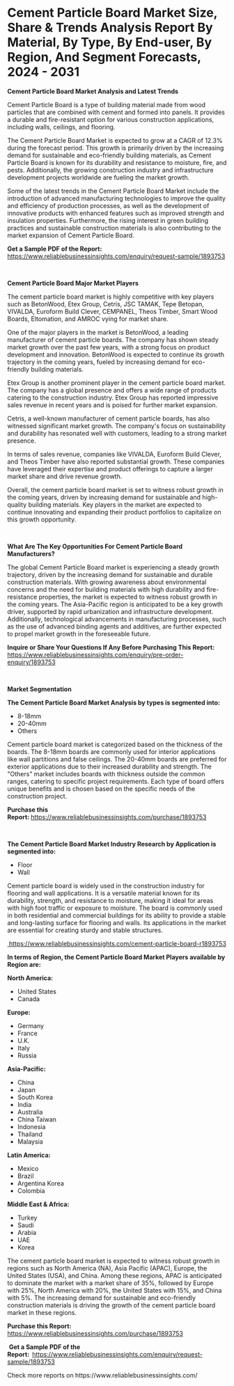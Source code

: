 <p><h1>Cement Particle Board Market Size, Share & Trends Analysis Report By Material, By Type, By End-user, By Region, And Segment Forecasts, 2024 - 2031</h1></p><p><strong>Cement Particle Board Market Analysis and Latest Trends</strong></p>
<p><p>Cement Particle Board is a type of building material made from wood particles that are combined with cement and formed into panels. It provides a durable and fire-resistant option for various construction applications, including walls, ceilings, and flooring.</p><p>The Cement Particle Board Market is expected to grow at a CAGR of 12.3% during the forecast period. This growth is primarily driven by the increasing demand for sustainable and eco-friendly building materials, as Cement Particle Board is known for its durability and resistance to moisture, fire, and pests. Additionally, the growing construction industry and infrastructure development projects worldwide are fueling the market growth.</p><p>Some of the latest trends in the Cement Particle Board Market include the introduction of advanced manufacturing technologies to improve the quality and efficiency of production processes, as well as the development of innovative products with enhanced features such as improved strength and insulation properties. Furthermore, the rising interest in green building practices and sustainable construction materials is also contributing to the market expansion of Cement Particle Board.</p></p>
<p><strong>Get a Sample PDF of the Report:&nbsp;</strong> <a href="https://www.reliablebusinessinsights.com/enquiry/request-sample/1893753">https://www.reliablebusinessinsights.com/enquiry/request-sample/1893753</a></p>
<p>&nbsp;</p>
<p><strong>Cement Particle Board Major Market Players</strong></p>
<p><p>The cement particle board market is highly competitive with key players such as BetonWood, Etex Group, Cetris, JSC TAMAK, Tepe Betopan, VIVALDA, Euroform Build Clever, CEMPANEL, Theos Timber, Smart Wood Boards, Eltomation, and AMROC vying for market share.</p><p>One of the major players in the market is BetonWood, a leading manufacturer of cement particle boards. The company has shown steady market growth over the past few years, with a strong focus on product development and innovation. BetonWood is expected to continue its growth trajectory in the coming years, fueled by increasing demand for eco-friendly building materials.</p><p>Etex Group is another prominent player in the cement particle board market. The company has a global presence and offers a wide range of products catering to the construction industry. Etex Group has reported impressive sales revenue in recent years and is poised for further market expansion.</p><p>Cetris, a well-known manufacturer of cement particle boards, has also witnessed significant market growth. The company's focus on sustainability and durability has resonated well with customers, leading to a strong market presence.</p><p>In terms of sales revenue, companies like VIVALDA, Euroform Build Clever, and Theos Timber have also reported substantial growth. These companies have leveraged their expertise and product offerings to capture a larger market share and drive revenue growth.</p><p>Overall, the cement particle board market is set to witness robust growth in the coming years, driven by increasing demand for sustainable and high-quality building materials. Key players in the market are expected to continue innovating and expanding their product portfolios to capitalize on this growth opportunity.</p></p>
<p>&nbsp;</p>
<p><strong>What Are The Key Opportunities For Cement Particle Board Manufacturers?</strong></p>
<p><p>The global Cement Particle Board market is experiencing a steady growth trajectory, driven by the increasing demand for sustainable and durable construction materials. With growing awareness about environmental concerns and the need for building materials with high durability and fire-resistance properties, the market is expected to witness robust growth in the coming years. The Asia-Pacific region is anticipated to be a key growth driver, supported by rapid urbanization and infrastructure development. Additionally, technological advancements in manufacturing processes, such as the use of advanced binding agents and additives, are further expected to propel market growth in the foreseeable future.</p></p>
<p><strong>Inquire or Share Your Questions If Any Before Purchasing This Report:</strong> <a href="https://www.reliablebusinessinsights.com/enquiry/pre-order-enquiry/1893753">https://www.reliablebusinessinsights.com/enquiry/pre-order-enquiry/1893753</a></p>
<p>&nbsp;</p>
<p><strong>Market Segmentation</strong></p>
<p><strong>The Cement Particle Board Market Analysis by types is segmented into:</strong></p>
<p><ul><li>8-18mm</li><li>20-40mm</li><li>Others</li></ul></p>
<p><p>Cement particle board market is categorized based on the thickness of the boards. The 8-18mm boards are commonly used for interior applications like wall partitions and false ceilings. The 20-40mm boards are preferred for exterior applications due to their increased durability and strength. The "Others" market includes boards with thickness outside the common ranges, catering to specific project requirements. Each type of board offers unique benefits and is chosen based on the specific needs of the construction project.</p></p>
<p><strong>Purchase this Report:&nbsp;</strong><a href="https://www.reliablebusinessinsights.com/purchase/1893753">https://www.reliablebusinessinsights.com/purchase/1893753</a></p>
<p>&nbsp;</p>
<p><strong>The Cement Particle Board Market Industry Research by Application is segmented into:</strong></p>
<p><ul><li>Floor</li><li>Wall</li></ul></p>
<p><p>Cement particle board is widely used in the construction industry for flooring and wall applications. It is a versatile material known for its durability, strength, and resistance to moisture, making it ideal for areas with high foot traffic or exposure to moisture. The board is commonly used in both residential and commercial buildings for its ability to provide a stable and long-lasting surface for flooring and walls. Its applications in the market are essential for creating sturdy and stable structures.</p></p>
<p><a href="https://www.reliablebusinessinsights.com/cement-particle-board-r1893753">&nbsp;https://www.reliablebusinessinsights.com/cement-particle-board-r1893753</a></p>
<p><strong>In terms of Region, the Cement Particle Board Market Players available by Region are:</strong></p>
<p>
    <p> <strong> North America: </strong>
        <ul>
            <li>United States</li>
            <li>Canada</li>
        </ul>
        </p> 
    <p> <strong> Europe: </strong>
        <ul>
            <li>Germany</li>
            <li>France</li>
            <li>U.K.</li>
            <li>Italy</li>
            <li>Russia</li>
        </ul>
        </p> 
    <p> <strong> Asia-Pacific: </strong>
        <ul>
            <li>China</li>
            <li>Japan</li>
            <li>South Korea</li>
            <li>India</li>
            <li>Australia</li>
            <li>China Taiwan</li>
            <li>Indonesia</li>
            <li>Thailand</li>
            <li>Malaysia</li>
        </ul>
        </p> 
    <p> <strong> Latin America: </strong>
        <ul>
            <li>Mexico</li>
            <li>Brazil</li>
            <li>Argentina Korea</li>
            <li>Colombia</li>
        </ul>
        </p> 
    <p> <strong> Middle East & Africa: </strong>
        <ul>
            <li>Turkey</li>
            <li>Saudi</li>
            <li>Arabia</li>
            <li>UAE</li>
            <li>Korea</li>
        </ul>
    </p>
    </p>
<p><p>The cement particle board market is expected to witness robust growth in regions such as North America (NA), Asia Pacific (APAC), Europe, the United States (USA), and China. Among these regions, APAC is anticipated to dominate the market with a market share of 35%, followed by Europe with 25%, North America with 20%, the United States with 15%, and China with 5%. The increasing demand for sustainable and eco-friendly construction materials is driving the growth of the cement particle board market in these regions.</p></p>
<p><strong>Purchase this Report: </strong><a href="https://www.reliablebusinessinsights.com/purchase/1893753">https://www.reliablebusinessinsights.com/purchase/1893753</a></p>
<p>&nbsp;<strong>Get a Sample PDF of the Report:&nbsp;&nbsp;</strong><a href="https://www.reliablebusinessinsights.com/enquiry/request-sample/1893753">https://www.reliablebusinessinsights.com/enquiry/request-sample/1893753</a></p>
<p><strong></strong></p>
<p>Check more reports on https://www.reliablebusinessinsights.com/</p>